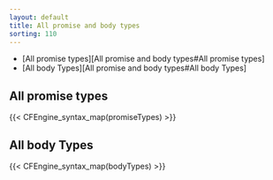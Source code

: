 ```yaml
---
layout: default
title: All promise and body types
sorting: 110
---
```


- [All promise types][All promise and body types#All promise types]
- [All body Types][All promise and body types#All body Types]

## All promise types

{{< CFEngine_syntax_map(promiseTypes) >}}

## All body Types

{{< CFEngine_syntax_map(bodyTypes) >}}
